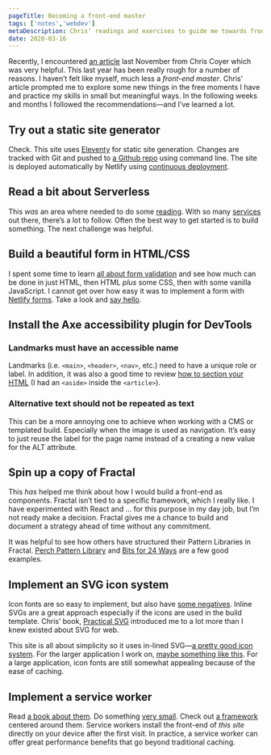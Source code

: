 ```yaml
---
pageTitle: Becoming a front-end master
tags: ['notes','webdev']
metaDescription: Chris’ readings and exercises to guide me towards front-end mastery. 
date: 2020-03-16
---
```


<span class="dropcap">R</span>ecently, I encountered [an article](https://css-tricks.com/become-a-front-end-master-in-2020-with-these-10-project-ideas/) last November from Chris Coyer which was very helpful. This last year has been really rough for a number of reasons. I haven’t felt like myself, much less a _front-end master_. Chris’ article prompted me to explore some new things in the free moments I have and practice my skills in small but meaningful ways. In the following weeks and months I followed the recommendations—and I’ve learned a lot. 

##  Try out a static site generator
Check. This site uses [Eleventy](https://www.11ty.io) for static site generation. Changes are tracked with Git and pushed to [a Github repo](https://github.com/joshcrain/eleventy-intro) using command line. The site is deployed automatically by Netlify using [continuous deployment](https://docs.netlify.com/site-deploys/create-deploys/#deploy-with-git). 

## Read a bit about Serverless
This _was_ an area where needed to do some [reading](https://serverless.css-tricks.com/about/). With so many [services](https://serverless.css-tricks.com/services/major) out there, there’s a lot to follow. Often the best way to get started is to build something. The next challenge was helpful.

## Build a beautiful form in HTML/CSS
I spent some time to learn [all about form validation](https://css-tricks.com/form-validation-part-1-constraint-validation-html/) and see how much can be done in just HTML, then HTML _plus_ some CSS, then with some vanilla JavaScript. I cannot get over how easy it was to implement a form with [Netlify forms](https://docs.netlify.com/forms/setup/). Take a look and [say hello](/say-hello/).

## Install the Axe accessibility plugin for DevTools

### Landmarks must have an accessible name
Landmarks (i.e. `<main>`, `<header>`, `<nav>`, etc.) need to have a unique role or label. In addition, it was also a good time to review [how to section your HTML](https://css-tricks.com/how-to-section-your-html/) (I had an `<aside>` inside the `<article>`).

### Alternative text should not be repeated as text
This can be a more annoying one to achieve when working with a CMS or templated build. Especially when the image is used as navigation. It’s easy to just reuse the label for the page name instead of a creating a new value for the ALT attribute.

## Spin up a copy of Fractal
This _has_ helped me think about how I would build a front-end as components. Fractal isn’t tied to a specific framework, which I really like. I have experimented with React and ... for this purpose in my day job, but I’m not ready make a decision. Fractal gives me a chance to build and document a strategy ahead of time without any commitment. 

It was helpful to see how others have structured their Pattern Libraries in Fractal.  [Perch Pattern Library](http://patterns.perchcms.com/) and [Bits for 24 Ways](http://bits.24ways.org/) are a few good examples. 

## Implement an SVG icon system
Icon fonts are so easy to implement, but also have [some negatives](https://css-tricks.com/icon-fonts-vs-svg/). Inline SVGs are a great approach especially if the icons are used in the build template. Chris’ book, [Practical SVG](https://abookapart.com/products/practical-svg) introduced me to a lot more than I knew existed about SVG for web. 

This site is all about simplicity so it uses in-lined SVG—[a pretty good icon system](https://css-tricks.com/pretty-good-svg-icon-system/). For the larger application I work on, [maybe something like this](https://css-tricks.com/creating-svg-icon-system-react/). For a large application, icon fonts are still somewhat appealing because of the ease of caching. 

## Implement a service worker
Read [a book about them](https://abookapart.com/products/going-offline). Do something  [very small](https://simpleoffline.website/). Check out  [a framework](https://developers.google.com/web/tools/workbox) centered around them. Service workers install the front-end of _this site_ directly on your device after the first visit. In practice, a service worker can offer great performance benefits that go beyond traditional caching.
